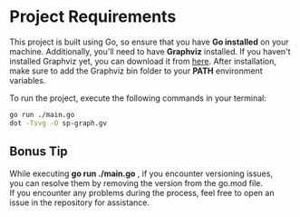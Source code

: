# Project Requirements

This project is built using Go, so ensure that you have **Go installed** on your machine. Additionally, you'll need to have **Graphviz** installed. If you haven't installed Graphviz yet, you can download it from [here](https://graphviz.org/download/). After installation, make sure to add the Graphviz bin folder to your **PATH** environment variables.

To run the project, execute the following commands in your terminal:

```bash
go run ./main.go
dot -Tsvg -O sp-graph.gv
```
## Bonus Tip
While executing **go run ./main.go** , if you encounter versioning issues, <br>you can resolve them by removing the version from the go.mod file.<br> If you encounter any problems during the process, feel free to open an issue in the repository for assistance.
